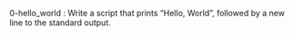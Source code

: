0-hello_world    : Write a script that prints “Hello, World”, followed by a new line to the standard output.


